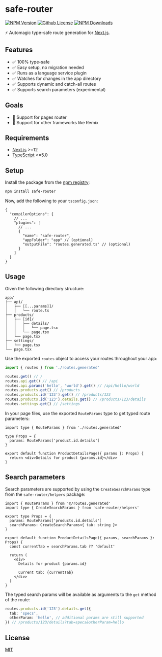 # safe-router

[![NPM Version][npm-image]][npm-url]
[![Github License][license-image]](LICENSE)
[![NPM Downloads][downloads-image]][npm-url]

⚡️ Automagic type-safe route generation for [Next.js](https://nextjs.org/).

## Features

- ✅ 100% type-safe
- ✅ Easy setup, no migration needed
- ✅ Runs as a language service plugin
- ✅ Watches for changes in the app directory
- ✅ Supports dynamic and catch-all routes
- ✅ Supports search parameters (experimental)

## Goals

- 🚧 Support for pages router
- 🚧 Support for other frameworks like Remix

## Requirements

- [Next.js](https://nextjs.org/) >=12
- [TypeScript](https://www.typescriptlang.org/) >=5.0

## Setup

Install the package from the [npm registry](https://www.npmjs.com/package/safe-router):

```bash
npm install safe-router
```

Now, add the following to your `tsconfig.json`:

```jsonc
{
  "compilerOptions": {
    // ...
    "plugins": [
      // ...
      {
        "name": "safe-router",
        "appFolder": "app" // (optional)
        "outputFile": "routes.generated.ts" // (optional)
      }
    ]
  }
}
```

## Usage

Given the following directory structure:

```plaintext
app/
├── api/
│   ├── [[...params]]/
│   │   └── route.ts
├── products/
│   ├── [id]/
│   │   ├── details/
│   │   │   └── page.tsx
│   │   └── page.tsx
│   └── page.tsx
├── settings/
│   └── page.tsx
└── page.tsx
```

Use the exported `routes` object to access your routes throughout your app:

```ts
import { routes } from './routes.generated'

routes.get() // /
routes.api.get() // /api
routes.api.params('hello', 'world').get() // /api/hello/world
routes.products.get() // /products
routes.products.id('123').get() // /products/123
routes.products.id('123').details.get() // /products/123/details
routes.settings.get() // /settings
```

In your page files, use the exported `RouteParams` type to get typed route parameters:

```tsx
import type { RouteParams } from './routes.generated'

type Props = {
  params: RouteParams['product.id.details']
}

export default function ProductDetailsPage({ params }: Props) {
  return <div>Details for product {params.id}</div>
}
```

## Search parameters

Search parameters are supported by using the `CreateSearchParams` type from the `safe-router/helpers` package:

```tsx
import { RouteParams } from '@/routes.generated'
import type { CreateSearchParams } from 'safe-router/helpers'

export type Props = {
  params: RouteParams['products.id.details']
  searchParams: CreateSearchParams<{ tab: string }>
}

export default function ProductDetailsPage({ params, searchParams }: Props) {
  const currentTab = searchParams.tab ?? 'default'

  return (
    <div>
      Details for product {params.id}

      Current tab: {currentTab}
    </div>
  )
}
```

The typed search params will be available as arguments to the `get` method of the route:

```ts
routes.products.id('123').details.get({
  tab: 'specs',
  otherParam: 'hello', // additional params are still supported
}) // /products/123/details?tab=specs&otherParam=hello
```

## License

[MIT](LICENSE)

[npm-image]: https://img.shields.io/npm/v/safe-router.svg
[license-image]: https://img.shields.io/github/license/ivanfilhoz/safe-router.svg
[downloads-image]: https://img.shields.io/npm/dm/safe-router.svg
[npm-url]: https://npmjs.org/package/safe-router
